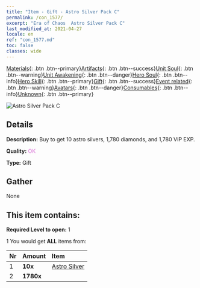 ```yaml
---
title: "Item - Gift - Astro Silver Pack C"
permalink: /con_1577/
excerpt: "Era of Chaos  Astro Silver Pack C"
last_modified_at: 2021-04-27
locale: en
ref: "con_1577.md"
toc: false
classes: wide
---
```

 [Materials](/Items/){: .btn .btn--primary}[Artifacts](/Items/Artifacts/){: .btn .btn--success}[Unit Soul](/Items/UnitSoul/){: .btn .btn--warning}[Unit Awakening](/Items/UnitAwakening/){: .btn .btn--danger}[Hero Soul](/Items/HeroSoul/){: .btn .btn--info}[Hero Skill](/Items/HeroSkill/){: .btn .btn--primary}[Gift](/Items/Gift/){: .btn .btn--success}[Event related](/Items/Events/){: .btn .btn--warning}[Avatars](/Items/Avatars/){: .btn .btn--danger}[Consumables](/Items/Consumables/){: .btn .btn--info}[Unknown](/Items/Unknown/){: .btn .btn--primary}

 ![Astro Silver Pack C](/images/t/i_907193.png)

## Details
 **Description:** Buy to get 10 astro silvers, 1,780 diamonds, and 1,780 VIP EXP.

 **Quality:** <span style="color: #DA70D6">OK</span>

 **Type:** Gift

## Gather

  None

## This item contains:

 **Required Level to open:** 1

 1 You would get **ALL** items  from:

  | Nr | Amount |     Item    |
  |:---|:-------|:------------|
  | 1 |  **10x** | [Astro Silver](/Items/con_969/) |  | 
  | 2 |  **1780x** | <i class="fas fa-gem"/> |  | 
